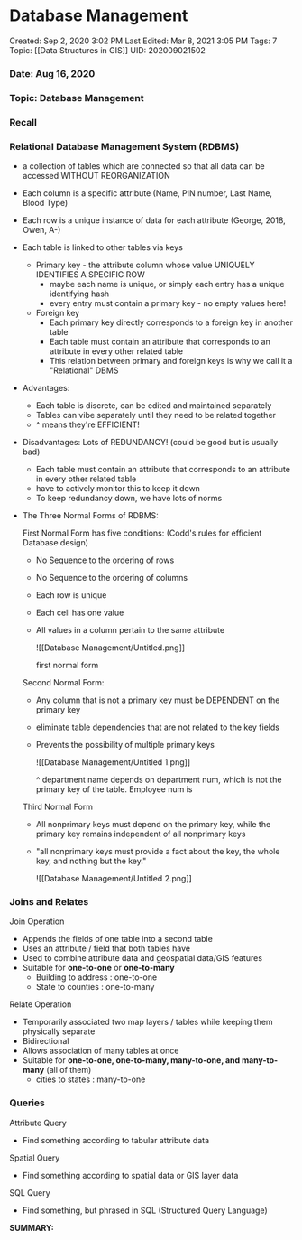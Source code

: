# Database Management

Created: Sep 2, 2020 3:02 PM
Last Edited: Mar 8, 2021 3:05 PM
Tags: 7
Topic: [[Data Structures in GIS]]
UID: 202009021502

### Date: Aug 16, 2020

### Topic: Database Management

### Recall

### Relational Database Management System (RDBMS)

- a collection of tables which are connected so that all data can be accessed WITHOUT REORGANIZATION
- Each column is a specific attribute (Name, PIN number, Last Name, Blood Type)
- Each row is a unique instance of data for each attribute (George, 2018, Owen, A-)
- Each table is linked to other tables via keys
    - Primary key - the attribute column whose value UNIQUELY IDENTIFIES A SPECIFIC ROW
        - maybe each name is unique, or simply each entry has a unique identifying hash
        - every entry must contain a primary key - no empty values here!
    - Foreign key
        - Each primary key directly corresponds to a foreign key in another table
        - Each table must contain an attribute that corresponds to an attribute in every other related table
        - This relation between primary and foreign keys is why we call it a "Relational" DBMS
- Advantages:
    - Each table is discrete, can be edited and maintained separately
    - Tables can vibe separately until they need to be related together
    - ^ means they're EFFICIENT!
- Disadvantages: Lots of REDUNDANCY! (could be good but is usually bad)
    - Each table must contain an attribute that corresponds to an attribute in every other related table
    - have to actively monitor this to keep it down
    - To keep redundancy down, we have lots of norms
- The Three Normal Forms of RDBMS:

    First Normal Form has five conditions: (Codd's rules for efficient Database design)

    - No Sequence to the ordering of rows
    - No Sequence to the ordering of columns
    - Each row is unique
    - Each cell has one value
    - All values in a column pertain to the same attribute

        ![[Database Management/Untitled.png]]

        first normal form

    Second Normal Form:

    - Any column that is not a primary key must be DEPENDENT on the primary key
    - eliminate table dependencies that are not related to the key fields
    - Prevents the possibility of multiple primary keys

        ![[Database Management/Untitled 1.png]]

        ^ department name depends on department num, which is not the primary key of the table. Employee num is

    Third Normal Form

    - All nonprimary keys must depend on the primary key, while the primary key remains independent of all nonprimary keys
    - "all nonprimary keys must provide a fact about the key, the whole key, and nothing but the key."

        ![[Database Management/Untitled 2.png]]

### Joins and Relates

Join Operation

- Appends the fields of one table into a second table
- Uses an attribute / field that both tables have
- Used to combine attribute data and geospatial data/GIS features
- Suitable for **one-to-one** or **one-to-many**
    - Building to address : one-to-one
    - State to counties : one-to-many

Relate Operation

- Temporarily associated two map layers / tables while keeping them physically separate
- Bidirectional
- Allows association of many tables at once
- Suitable for **one-to-one, one-to-many, many-to-one, and many-to-many** (all of them)
    - cities to states : many-to-one

### Queries

Attribute Query

- Find something according to tabular attribute data

Spatial Query

- Find something according to spatial data or GIS layer data

SQL Query

- Find something, but phrased in SQL (Structured Query Language)

 **SUMMARY:**